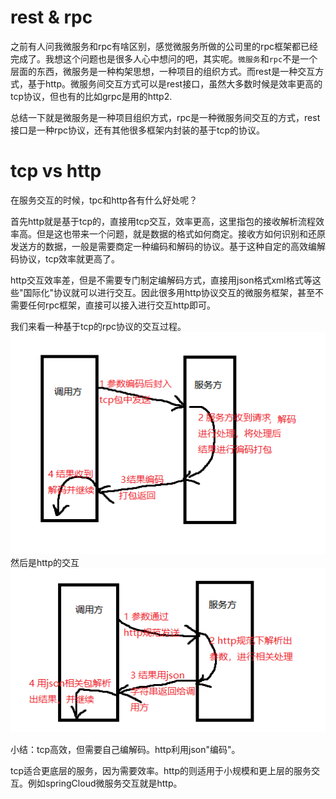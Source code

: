 # rest & rpc
之前有人问我微服务和rpc有啥区别，感觉微服务所做的公司里的rpc框架都已经完成了。我想这个问题也是很多人心中想问的吧，其实呢。`微服务`和`rpc`不是一个层面的东西，微服务是一种构架思想，一种项目的组织方式。而rest是一种交互方式，基于http。微服务间交互方式可以是rest接口，虽然大多数时候是效率更高的tcp协议，但也有的比如grpc是用的http2.

总结一下就是微服务是一种项目组织方式，rpc是一种微服务间交互的方式，rest接口是一种rpc协议，还有其他很多框架内封装的基于tcp的协议。

# tcp vs http
在服务交互的时候，tpc和http各有什么好处呢？

首先http就是基于tcp的，直接用tcp交互，效率更高，这里指包的接收解析流程效率高。但是这也带来一个问题，就是数据的格式如何商定。接收方如何识别和还原发送方的数据，一般是需要商定一种编码和解码的协议。基于这种自定的高效编解码协议，tcp效率就更高了。

http交互效率差，但是不需要专门制定编解码方式，直接用json格式xml格式等这些"国际化"协议就可以进行交互。因此很多用http协议交互的微服务框架，甚至不需要任何rpc框架，直接可以接入进行交互http即可。

我们来看一种基于tcp的rpc协议的交互过程。  
![image](img/1.png)  
然后是http的交互  
![image](img/2.png)  

小结：tcp高效，但需要自己编解码。http利用json"编码"。

tcp适合更底层的服务，因为需要效率。http的则适用于小规模和更上层的服务交互。例如springCloud微服务交互就是http。

